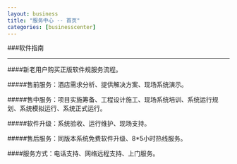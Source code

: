 ```yaml
---
layout: business
title: "服务中心 -- 首页"
categories: [businesscenter]
---
```

###软件指南
<hr/>
####新老用户购买正版软件规服务流程。
<p>
#####售前服务：酒店需求分析、提供解决方案、现场系统演示。
<p>
#####售中服务：项目实施筹备、工程设计施工、现场系统培训、系统运行规划、系统模拟运行、系统正式运行。
<p>
#####软件升级：系统验收、运行维护、现场支持。
<p>
#####售后服务：同版本系统免费软件升级、8*5小时热线服务。
<p>
####服务方式：电话支持、网络远程支持、上门服务。
<p>